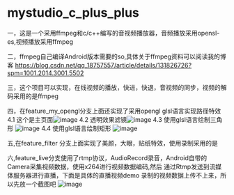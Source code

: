 # mystudio_c_plus_plus
一，这是一个采用ffmpeg和c/c++编写的音视频播放器，音频播放采用opensl-es,视频播放采用ffmpeg

二，ffmpeg自己编译Android版本需要的so,具体关于ffmpeg资料可以阅读我的博客
https://blog.csdn.net/qq_18757557/article/details/131826726?spm=1001.2014.3001.5502

三，这个项目可以实现，在线视频的播放，快进，快退，音视频的同步，视频的解码采用的是ffmpeg

四，在feature_my_opengl分支上面还实现了采用opengl glsl语言实现路径特效
 4.1 这个是主页面![image](https://github.com/zhaoqiang1991/mystudio_c_plus_plus/assets/7472721/92857dfc-215d-4b38-8042-0a72c9911b6c)
 4.2 透明效果滤镜![image](https://github.com/zhaoqiang1991/mystudio_c_plus_plus/assets/7472721/613f0642-7aae-44aa-825d-0f3951c3de3c)
 4.3 使用glsl语言绘制三角形
 ![image](https://github.com/zhaoqiang1991/mystudio_c_plus_plus/assets/7472721/1ef7d9a3-4d4e-450a-8023-52f9db4de3a6)
 4.4 使用glsl语言绘制矩形
 ![image](https://github.com/zhaoqiang1991/mystudio_c_plus_plus/assets/7472721/210a3a15-d81a-481a-8b72-826a5fc3d523)

五,在feature_filter 分支上面实现了美颜，大眼，贴纸特效，使用录制采用的是

六,feature_live分支使用了rtmp协议，AudioRecord录音，Android自带的Camera采集视频数据，使用x264进行视频数据编码,然后
通过Rtmp发送到流媒体服务器进行直播，下面是具体的直播视频demo
录制的视频数据上传不上来，所以先放一个截图吧
![image](https://github.com/zhaoqiang1991/mystudio_c_plus_plus/assets/7472721/3a661fe1-fe18-4634-8011-c3bb3d04e2e7)



 


